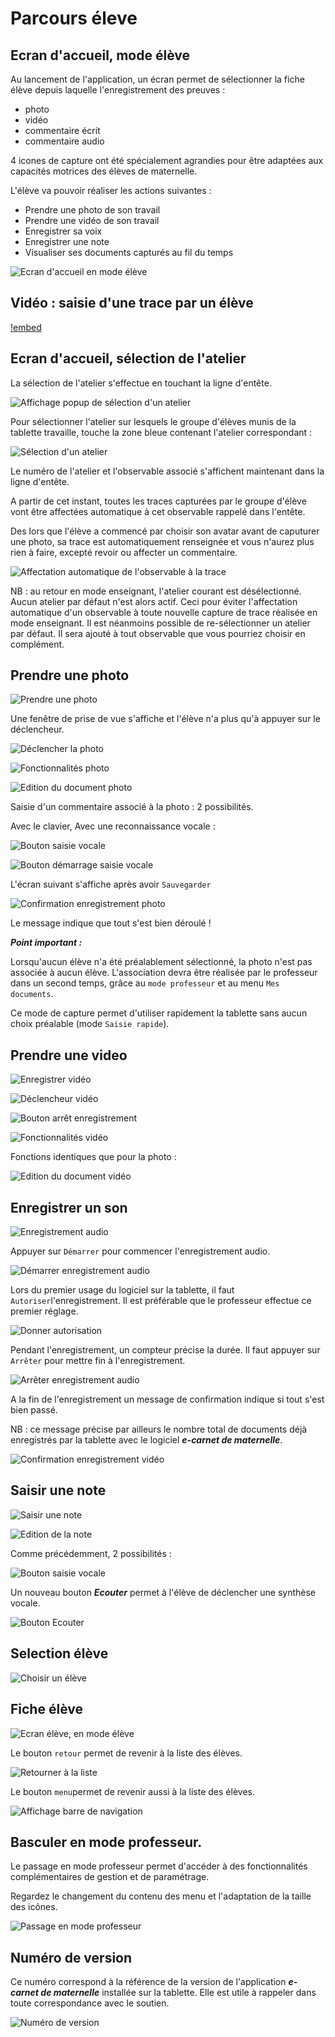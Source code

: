 # Parcours éleve 

<!-- N2  -->

## Ecran d'accueil, mode élève

Au lancement de l'application, un écran permet de sélectionner la fiche élève depuis laquelle l'enregistrement des preuves : 

- photo
- vidéo
- commentaire écrit
- commentaire audio
<!--  dessin (en cours) -->

4 icones de capture ont été spécialement agrandies pour être adaptées aux capacités motrices des élèves de maternelle.

L'élève va pouvoir réaliser les actions suivantes :

- Prendre une photo de son travail
- Prendre une vidéo de son travail
- Enregistrer sa voix
- Enregistrer une note
- Visualiser ses documents capturés au fil du temps

<!-- ![Ecran d'accueil en mode élève](screenshots/2019-12-31-15-52-31.png) -->

![Ecran d'accueil en mode élève](screenshots/2020-04-25-18-14-43.png)

## Vidéo : saisie d'une trace par un élève

[!embed](https://www.youtube.com/watch?v=k2J_pTScOA8)


## Ecran d'accueil, sélection de l'atelier

La sélection de l'atelier s'effectue en touchant la ligne d'entête.

![Affichage popup de sélection d'un atelier](screenshots/2020-04-20-06-23-40.png)

Pour sélectionner l'atelier sur lesquels le groupe d'élèves munis de la tablette travaille, touche la zone bleue contenant l'atelier correspondant : 

![Sélection d'un atelier](screenshots/2020-04-20-06-32-14.png)

Le numéro de l'atelier et l'observable associé s'affichent maintenant dans la ligne d'entête.

A partir de cet instant, toutes les traces capturées par le groupe d'élève vont être affectées automatique à cet observable rappelé dans l'entête.

Des lors que l'élève a commencé par choisir son avatar avant de caputurer une photo, sa trace est automatiquement renseignée et vous n'aurez plus rien à faire, excepté revoir ou affecter un commentaire.

![Affectation automatique de l'observable à la trace](screenshots/2020-04-20-06-37-48.png)

NB : au retour en mode enseignant, l'atelier courant est désélectionné. Aucun atelier par défaut n'est alors actif. Ceci pour éviter l'affectation automatique d'un observable à toute nouvelle capture de trace réalisée en mode enseignant. Il est néanmoins possible de re-sélectionner un atelier par défaut. Il sera ajouté à tout observable que vous pourriez choisir en complément.



## Prendre une photo

<!-- //todo : reactualiser illustrations -->

![Prendre une photo](screenshots/2018-01-27-17-10-39.png)

Une fenêtre de prise de vue s'affiche et l'élève n'a plus qu'à appuyer sur le déclencheur.

![Déclencher la photo](screenshots/2018-01-27-17-25-51.png)

<!-- ![Déclencher la photo](screenshots/2018-01-27-17-25-51-copie2.png) -->

![Fonctionnalités photo](screenshots/2018-01-27-17-28-43.png)

![Edition du document photo](screenshots/2018-01-27-17-33-25.png)

Saisie d'un commentaire associé à la photo : 2 possibilités.

Avec le clavier,
Avec une reconnaissance vocale :

![Bouton saisie vocale](screenshots/2018-01-27-17-36-38.png)

![Bouton démarrage saisie vocale](screenshots/2018-01-27-17-38-23.png)

L'écran suivant s'affiche après avoir `Sauvegarder`

![Confirmation enregistrement photo](screenshots/2018-01-27-17-40-22.png)

Le message indique que tout s'est bien déroulé !

***Point important :*** 

Lorsqu'aucun élève n'a été préalablement sélectionné, la photo n'est pas associée à aucun élève.
L'association devra être réalisée par le professeur dans un second temps, grâce au `mode professeur` et au menu `Mes documents`.

Ce mode de capture permet d'utiliser rapidement la tablette sans aucun choix préalable (mode `Saisie rapide`).



## Prendre une video

![Enregistrer vidéo](screenshots/2018-01-27-17-11-09.png)

![Déclencheur vidéo](screenshots/2018-01-27-18-02-36.png)

![Bouton arrêt enregistrement](screenshots/2018-01-27-18-03-43.png)

![Fonctionnalités vidéo](screenshots/2018-01-27-18-04-35.png)

Fonctions identiques que pour la photo : 

![Edition du document vidéo](screenshots/2018-01-27-18-06-14.png)



## Enregistrer un son

![Enregistrement audio](screenshots/2018-01-27-17-12-16.png)

Appuyer sur `Démarrer` pour commencer l'enregistrement audio.

![Démarrer enregistrement audio](screenshots/2018-01-27-18-07-11.png)

Lors du premier usage du logiciel sur la tablette, il faut `Autoriser`l'enregistrement.
Il est préférable que le professeur effectue ce premier réglage.

![Donner autorisation ](screenshots/2018-01-27-18-08-52.png)

Pendant l'enregistrement, un compteur précise la durée.
Il faut appuyer sur `Arrêter` pour mettre fin à l'enregistrement.

![Arrêter enregistrement audio](screenshots/2018-01-27-18-10-04.png)

A la fin de l'enregistrement un message de confirmation indique si tout s'est bien passé.

NB : ce message précise par ailleurs le nombre total de documents déjà enregistrés par la tablette avec le logiciel ***e-carnet de maternelle***.

<!-- // TODO : voir pourquoi il n'y a pas l'écran permettant d'ajouter un commentaire. -->

![Confirmation enregistrement vidéo](screenshots/2018-01-27-18-10-33.png)



## Saisir une note

![Saisir une note](screenshots/2018-01-27-17-13-02.png)

![Edition de la note](screenshots/2018-01-27-18-15-52.png)

Comme précédemment, 
2 possibilités : 

![Bouton saisie vocale](screenshots/2018-01-27-18-16-46.png)

Un nouveau bouton ***Ecouter*** permet à l'élève de déclencher une synthèse vocale.

![Bouton Ecouter](screenshots/2018-03-04-19-41-22.png)



## Selection élève

![Choisir un élève](screenshots/2018-01-27-17-16-23.png)

## Fiche élève

![Ecran élève, en mode élève](screenshots/2018-01-27-17-18-33.png)

Le bouton `retour` permet de revenir à la liste des élèves.

![Retourner à la liste](screenshots/2018-01-27-17-19-56.png)

Le bouton `menu`permet de revenir aussi à la liste des élèves.

![Affichage barre de navigation](screenshots/2018-01-27-17-24-00.png)



## Basculer en mode professeur.

Le passage en mode professeur permet d'accéder à des fonctionnalités complémentaires de gestion et de paramétrage.

Regardez le changement du contenu des menu et l'adaptation de la taille des icônes.

![Passage en mode professeur](screenshots/2019-12-31-15-57-25.png)



## Numéro de version

Ce numéro correspond à la référence de la version de l'application ***e-carnet de maternelle*** installée sur la tablette. Elle est utile à rappeler dans toute correspondance avec le soutien.

![Numéro de version](screenshots/2019-12-31-15-58-47.png)


